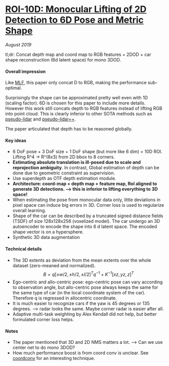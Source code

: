 # [ROI-10D: Monocular Lifting of 2D Detection to 6D Pose and Metric Shape](https://arxiv.org/abs/1812.02781)

_August 2019_

tl;dr: Concat depth map and coord map to RGB features + 2DOD + car shape reconstruction (6d latent space) for mono 3DOD.

#### Overall impression
Like [MLF](mlf.md), this paper only concat D to RGB, making the performance sub-optimal.

Surprisingly the shape can be approximated pretty well even with 1D (scaling factor). 6D is chosen for this paper to include more details. However this work still concats depth to RGB features instead of lifting RGB into point cloud. This is clearly inferior to other SOTA methods such as [pseudo-lidar](pseudo_lidar.md) and [pseudo-lidar++](pseudo_lidar++.md).

The paper articulated that depth has to be reasoned globally. 

#### Key ideas
- 6 DoF pose + 3 DoF size + 1 DoF shape (but more like 6 dim) = 10D ROI. Lifting R^4 -> R^(8x3) from 2D bbox to 8 corners. 
- **Estimating absolute translation is ill-posed due to scale and reprojection ambiguity**. In contrast, Global estimation of depth can be done due to geometric constraint as supervision.
- Use superdepth as OTF depth estimation module. 
- **Architecture: coord-map + depth map + feature map, RoI aligned to generate 3D detections. --> this is inferior to lifting everything to 3D space!**
- When estimating the pose from monocular data only, little deviations in pixel space can induce big errors in 3D. Corner loss is used to regularize overall learning.
- Shape of the car can be described by a truncated signed distance fields (TSDF) of size 128x128x256 (voxelized model). The car undergo an 3D autoencoder to encode the shape into 6 d latent space. The encoded shape vector is on a hypersphere.
- Synthetic 3D data augmentation

#### Technical details
- The 3D extents as deviation from the mean extents over the whole dataset (zero-meaned and normalized). 
$$B = q [\pm w/2, \pm h/2, \pm l/2]^T q^{-1} + K^{-1} [xz, yz, z]^T$$
- Ego-centric and allo-centric pose: ego-centric pose can vary according to observation angle, but allo-centric pose always keeps the same for the same type of car (in the local coordinate system of the car). Therefore q is regressed in allocentric coordinate.
- It is much easier to recognize cars if the yaw is 45 degrees or 135 degrees. --> radar looks the same. Maybe corner radar is easier after all.
- Adaptive multi-task weighting by Alex Kendall did not help, but better formulated corner loss helps. 

#### Notes
- The paper mentioned that 3D and 2D NMS matters a lot. --> Can we use center net to do mono 3DOD?
- How much performance boost is from coord conv is unclear. See [coordconv](coord_conv.md) for an interesting technique.
